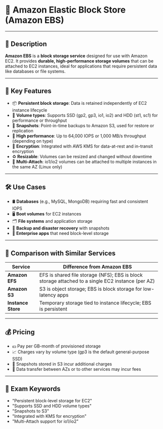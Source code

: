 # 💽 Amazon Elastic Block Store (Amazon EBS)

---

## 📌 Description  
**Amazon EBS** is a **block storage service** designed for use with Amazon EC2. It provides **durable, high-performance storage volumes** that can be attached to EC2 instances, ideal for applications that require persistent data like databases or file systems.

---

## 🚀 Key Features  
- 📦 **Persistent block storage**: Data is retained independently of EC2 instance lifecycle  
- 🧲 **Volume types**: Supports SSD (gp2, gp3, io1, io2) and HDD (st1, sc1) for performance or throughput  
- 🔄 **Snapshots**: Point-in-time backups to Amazon S3, used for restore or replication  
- 🚀 **High performance**: Up to 64,000 IOPS or 1,000 MB/s throughput (depending on type)  
- 🔐 **Encryption**: Integrated with AWS KMS for data-at-rest and in-transit encryption  
- ♻️ **Resizable**: Volumes can be resized and changed without downtime  
- 🔁 **Multi-Attach**: io1/io2 volumes can be attached to multiple instances in the same AZ (Linux only)

---

## 🛠️ Use Cases  
- 🛢️ **Databases** (e.g., MySQL, MongoDB) requiring fast and consistent IOPS  
- 🖥️ **Boot volumes** for EC2 instances  
- 🗂️ **File systems** and application storage  
- 🔄 **Backup and disaster recovery** with snapshots  
- 💼 **Enterprise apps** that need block-level storage

---

## 🔁 Comparison with Similar Services  

| Service       | Difference from Amazon EBS |
|----------------|----------------------------|
| **Amazon EFS** | EFS is shared file storage (NFS); EBS is block storage attached to a single EC2 instance (per AZ) |
| **Amazon S3**  | S3 is object storage; EBS is block storage for low-latency apps |
| **Instance Store** | Temporary storage tied to instance lifecycle; EBS is persistent |

---

## 💰 Pricing  
- 💵 Pay per GB-month of provisioned storage  
- 📈 Charges vary by volume type (gp3 is the default general-purpose SSD)  
- 💾 Snapshots stored in S3 incur additional charges  
- 🚚 Data transfer between AZs or to other services may incur fees  

---

## 🧠 Exam Keywords  
- "Persistent block-level storage for EC2"  
- "Supports SSD and HDD volume types"  
- "Snapshots to S3"  
- "Integrated with KMS for encryption"  
- "Multi-Attach support for io1/io2"
